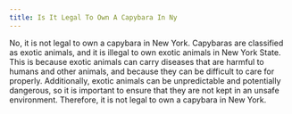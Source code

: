 ```yaml
---
title: Is It Legal To Own A Capybara In Ny
---
```


No, it is not legal to own a capybara in New York. Capybaras are classified as exotic animals, and it is illegal to own exotic animals in New York State. This is because exotic animals can carry diseases that are harmful to humans and other animals, and because they can be difficult to care for properly. Additionally, exotic animals can be unpredictable and potentially dangerous, so it is important to ensure that they are not kept in an unsafe environment. Therefore, it is not legal to own a capybara in New York.